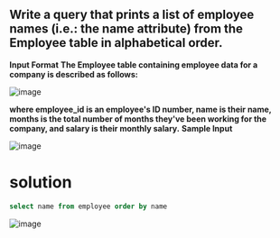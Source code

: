 ## Write a query that prints a list of employee names (i.e.: the name attribute) from the Employee table in alphabetical order.
**Input Format**
**The Employee table containing employee data for a company is described as follows:**

![image](https://user-images.githubusercontent.com/90106232/190917406-460a7c87-9414-40a6-9e28-6804bda10240.png)

**where employee_id is an employee's ID number, name is their name, months is the total number of months they've been working for the company, and salary is their monthly salary.**
**Sample Input**

![image](https://user-images.githubusercontent.com/90106232/190917429-d297bfd8-4cca-4745-995a-e38020a814d9.png)
# solution
```sql
select name from employee order by name
```

![image](https://user-images.githubusercontent.com/90106232/190917474-4d1b1413-2cb8-455e-90b5-34fab5335901.png)
